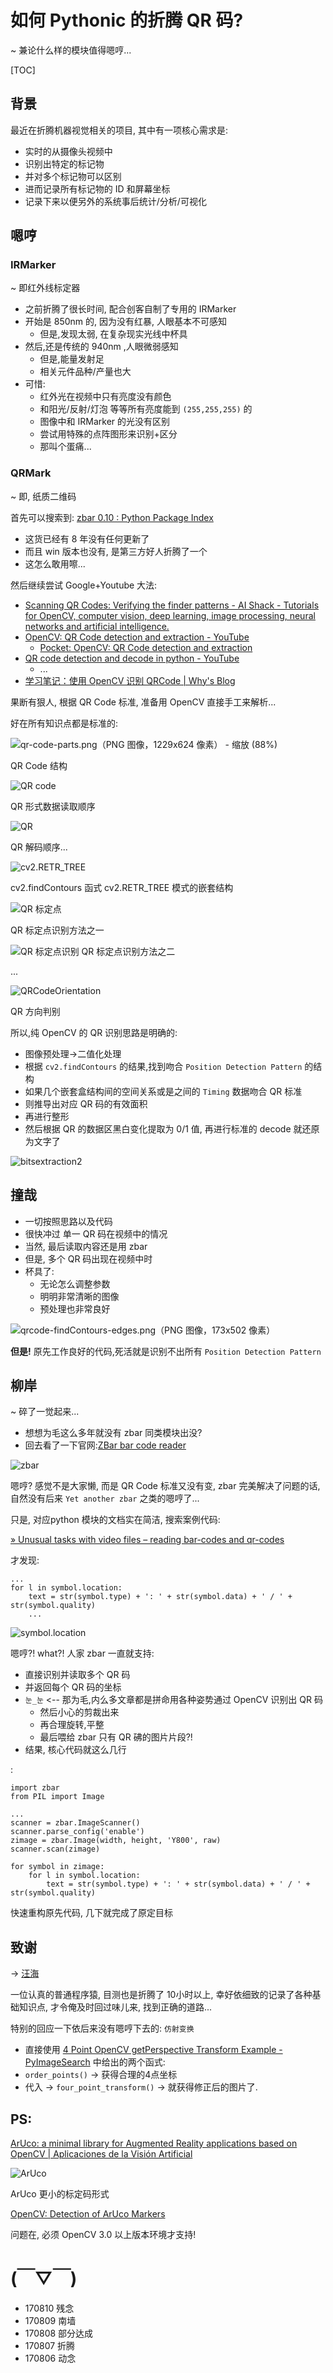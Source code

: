 # 如何 Pythonic 的折腾 QR 码?
~ 兼论什么样的模块值得嗯哼...

[TOC]

## 背景
最近在折腾机器视觉相关的项目, 其中有一项核心需求是:

- 实时的从摄像头视频中
- 识别出特定的标记物
- 并对多个标记物可以区别
- 进而记录所有标记物的 ID 和屏幕坐标
- 记录下来以便另外的系统事后统计/分析/可视化

## 嗯哼

### IRMarker
~ 即红外线标定器

- 之前折腾了很长时间, 配合创客自制了专用的 IRMarker
- 开始是 850nm 的, 因为没有红暴, 人眼基本不可感知
    + 但是,发现太弱, 在复杂现实光线中杯具
- 然后,还是传统的 940nm ,人眼微弱感知
    + 但是,能量发射足
    + 相关元件品种/产量也大
- 可惜:
    + 红外光在视频中只有亮度没有颜色
    + 和阳光/反射/灯泡 等等所有亮度能到 `(255,255,255)` 的
    + 图像中和 IRMarker 的光没有区别
    + 尝试用特殊的点阵图形来识别+区分
    + 那叫个蛋痛...

### QRMark
~ 即, 纸质二维码

首先可以搜索到: [zbar 0.10 : Python Package Index](https://pypi.python.org/pypi/zbar/)

- 这货已经有 8 年没有任何更新了
- 而且 win 版本也没有, 是第三方好人折腾了一个
- 这怎么敢用嚓...

然后继续尝试 Google+Youtube 大法:

- [Scanning QR Codes: Verifying the finder patterns - AI Shack - Tutorials for OpenCV, computer vision, deep learning, image processing, neural networks and artificial intelligence.](http://zqdevres.qiniucdn.com/data/20170808172611/index.html)
- [OpenCV: QR Code detection and extraction \- YouTube](https://www.youtube.com/watch?v=NxHdIdNXIO4)
    + [Pocket: OpenCV: QR Code detection and extraction](http://zqdevres.qiniucdn.com/data/20170807165718/index.html)
- [QR code detection and decode in python \- YouTube](https://www.youtube.com/watch?v=c8EhR8AYsoM)
    + ...
- [学习笔记：使用 OpenCV 识别 QRCode \| Why's Blog](https://blog.callmewhy.com/2016/04/23/opencv-find-qrcode-position/)

果断有狠人, 根据 QR Code 标准, 准备用 OpenCV 直接手工来解析...

好在所有知识点都是标准的:


![qr-code-parts.png（PNG 图像，1229x624 像素） - 缩放 (88%)](http://openmindclub.qiniucdn.com/res/usee/snap/qr-code-parts.png?imageView2/2/w/420)

QR Code 结构

![QR code](http://zqdevres.qiniucdn.com/data/20170807161848/8fe49b7a7cfcbe20f134a592dcc5ca20_b.png)

QR 形式数据读取顺序

![QR](http://zqdevres.qiniucdn.com/data/20170807161848/aae80a14bb8286db81fbb87f921da65a_b.png)

QR 解码顺序...


![cv2.RETR_TREE](http://zqdevres.qiniucdn.com/data/20170807165536/61d238c7jw1f35n5f1l1qj218g0xcaei.jpg?imageView2/2/w/360)

cv2.findContours 函式 cv2.RETR_TREE 模式的嵌套结构


![QR 标定点](http://zqdevres.qiniucdn.com/data/20170807165536/61d238c7gw1f36lht551bj214l0l3jto.jpg?imageView2/2/w/360)

QR 标定点识别方法之一



![QR 标定点识别](http://zqdevres.qiniucdn.com/data/20170808172634/qr-finder-pattern.jpg)
QR 标定点识别方法之二

...

![QRCodeOrientation](http://paginas.fe.up.pt/~ee09082/images/QRCodeOrientation.png)

QR 方向判别



所以,纯 OpenCV 的 QR 识别思路是明确的:

- 图像预处理->二值化处理
- 根据 `cv2.findContours` 的结果,找到吻合 `Position Detection Pattern` 的结构
- 如果几个嵌套盒结构间的空间关系或是之间的 `Timing` 数据吻合 QR 标准
- 则推导出对应 QR 码的有效面积
- 再进行整形
- 然后根据 QR 的数据区黑白变化提取为 0/1 值, 再进行标准的 decode 就还原为文字了

![bitsextraction2](http://zqdevres.qiniucdn.com/data/20170809232225/bitsextraction2.png)


## 撞哉

- 一切按照思路以及代码
- 很快冲过 单一 QR 码在视频中的情况
- 当然, 最后读取内容还是用 zbar
- 但是, 多个 QR 码出现在视频中时
- 杯具了:
    + 无论怎么调整参数
    + 明明非常清晰的图像
    + 预处理也非常良好

![qrcode-findContours-edges.png（PNG 图像，173x502 像素）](http://openmindclub.qiniucdn.com/res/usee/snap/qrcode-findContours-edges.png?imageView2/2/w/360)

**但是!** 原先工作良好的代码,死活就是识别不出所有 `Position Detection Pattern` 

## 柳岸
~ 碎了一觉起来...

- 想想为毛这么多年就没有 zbar 同类模块出没?
- 回去看了一下官网:[ZBar bar code reader](http://zbar.sourceforge.net/)

![zbar](http://zbar.sourceforge.net/img/zbar.200.png)

嗯哼? 感觉不是大家懒, 而是 QR Code 标准又没有变, zbar 完美解决了问题的话, 
自然没有后来 `Yet another zbar` 之类的嗯哼了...

只是, 对应python 模块的文档实在简洁, 搜索案例代码:

[» Unusual tasks with video files – reading bar\-codes and qr\-codes](http://kurokesu.com/main/2016/08/22/unusual-tasks-with-video-files-reading-bar-codes-and-qr-codes/)

才发现:

    ...
    for l in symbol.location:
        text = str(symbol.type) + ': ' + str(symbol.data) + ' / ' + str(symbol.quality)
        ...

![symbol.location](http://kurokesu.com/main/wp-content/uploads/2016/08/out-1.gif)

嗯哼?! what?! 人家 zbar 一直就支持:

- 直接识别并读取多个 QR 码
- 并返回每个 QR 码的坐标
- `눈_눈` <-- 那为毛,内么多文章都是拼命用各种姿势通过 OpenCV 识别出 QR 码
    + 然后小心的剪裁出来
    + 再合理旋转,平整
    + 最后喂给 zbar 只有 QR 砩的图片片段?!
- 结果, 核心代码就这么几行

:

    import zbar
    from PIL import Image

    ...
    scanner = zbar.ImageScanner()
    scanner.parse_config('enable')
    zimage = zbar.Image(width, height, 'Y800', raw)
    scanner.scan(zimage)

    for symbol in zimage:
        for l in symbol.location:
            text = str(symbol.type) + ': ' + str(symbol.data) + ' / ' + str(symbol.quality)


快速重构原先代码, 几下就完成了原定目标


## 致谢
-> [汪海](https://blog.callmewhy.com/about/)

一位认真的普通程序猿, 目测也是折腾了 10小时以上, 幸好依细致的记录了各种基础知识点,
才令俺及时回过味儿来, 找到正确的道路...

特别的回应一下依后来没有嗯哼下去的: `仿射变换`

- 直接使用 [4 Point OpenCV getPerspective Transform Example \- PyImageSearch](http://www.pyimagesearch.com/2014/08/25/4-point-opencv-getperspective-transform-example/) 中给出的两个函式:
- `order_points()` -> 获得合理的4点坐标
- 代入 -> `four_point_transform()` -> 就获得修正后的图片了.

## PS:

[ArUco: a minimal library for Augmented Reality applications based on OpenCV | Aplicaciones de la Visión Artificial](http://www.uco.es/investiga/grupos/ava/node/26)

![ArUco](http://zqdevres.qiniucdn.com/data/20170809231640/board.png)

ArUco 更小的标定码形式

[OpenCV: Detection of ArUco Markers](http://docs.opencv.org/master/d5/dae/tutorial_aruco_detection.html)

问题在, 必须 OpenCV 3.0 以上版本环境才支持!

# (￣▽￣)

- 170810 残念
- 170809 南墙
- 170808 部分达成
- 170807 折腾
- 170806 动念


